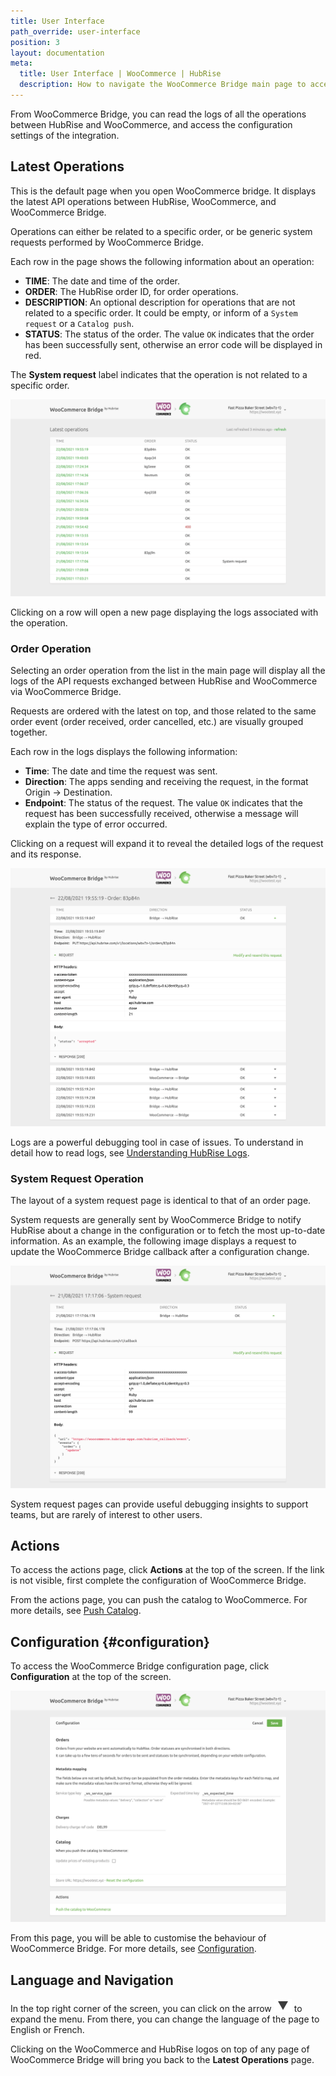```yaml
---
title: User Interface
path_override: user-interface
position: 3
layout: documentation
meta:
  title: User Interface | WooCommerce | HubRise
  description: How to navigate the WooCommerce Bridge main page to access information about the orders and customise the behaviour of the bridge.
---
```


From WooCommerce Bridge, you can read the logs of all the operations between HubRise and WooCommerce, and access the configuration settings of the integration.

## Latest Operations

This is the default page when you open WooCommerce bridge. It displays the latest API operations between HubRise, WooCommerce, and WooCommerce Bridge.

Operations can either be related to a specific order, or be generic system requests performed by WooCommerce Bridge.

Each row in the page shows the following information about an operation:

- **TIME**: The date and time of the order.
- **ORDER**: The HubRise order ID, for order operations.
- **DESCRIPTION**: An optional description for operations that are not related to a specific order. It could be empty, or inform of a `System request` or a `Catalog push`.
- **STATUS**: The status of the order. The value `OK` indicates that the order has been successfully sent, otherwise an error code will be displayed in red.

The **System request** label indicates that the operation is not related to a specific order.

![Operations page of WooCommerce Bridge developed by HubRise](./images/002-woocommerce-main-page.png)

Clicking on a row will open a new page displaying the logs associated with the operation.

### Order Operation

Selecting an order operation from the list in the main page will display all the logs of the API requests exchanged between HubRise and WooCommerce via WooCommerce Bridge.

Requests are ordered with the latest on top, and those related to the same order event (order received, order cancelled, etc.) are visually grouped together.

Each row in the logs displays the following information:

- **Time**: The date and time the request was sent.
- **Direction**: The apps sending and receiving the request, in the format Origin → Destination.
- **Endpoint**: The status of the request. The value `OK` indicates that the request has been successfully received, otherwise a message will explain the type of error occurred.

Clicking on a request will expand it to reveal the detailed logs of the request and its response.

![Order logs page on WooCommerce Bridge](./images/003-woocommerce-order-page.png)

Logs are a powerful debugging tool in case of issues. To understand in detail how to read logs, see [Understanding HubRise Logs](/docs/hubrise-logs/overview).

### System Request Operation

The layout of a system request page is identical to that of an order page.

System requests are generally sent by WooCommerce Bridge to notify HubRise about a change in the configuration or to fetch the most up-to-date information. As an example, the following image displays a request to update the WooCommerce Bridge callback after a configuration change.

![System request page on WooCommerce Bridge](./images/004-woocommerce-system-request-page.png)

System request pages can provide useful debugging insights to support teams, but are rarely of interest to other users.

## Actions

To access the actions page, click **Actions** at the top of the screen. If the link is not visible, first complete the configuration of WooCommerce Bridge.

From the actions page, you can push the catalog to WooCommerce. For more details, see [Push Catalog](/apps/woocommerce/push-catalog).

## Configuration {#configuration}

To access the WooCommerce Bridge configuration page, click **Configuration** at the top of the screen.

![WooCommerce Bridge configuration page](./images/005-woocommerce-configuration-page.png)

From this page, you will be able to customise the behaviour of WooCommerce Bridge. For more details, see [Configuration](/apps/woocommerce/configuration).

## Language and Navigation

In the top right corner of the screen, you can click on the arrow <InlineImage width="20" height="20">![Arrow icon](../images/arrow-icon.jpg)</InlineImage> to expand the menu. From there, you can change the language of the page to English or French.

Clicking on the WooCommerce and HubRise logos on top of any page of WooCommerce Bridge will bring you back to the **Latest Operations** page.
